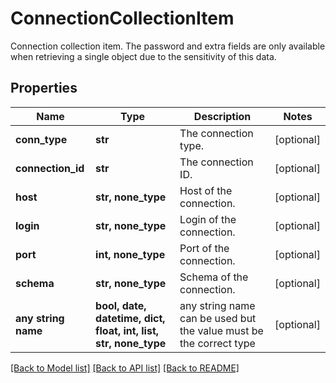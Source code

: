 # ConnectionCollectionItem

Connection collection item. The password and extra fields are only available when retrieving a single object due to the sensitivity of this data. 

## Properties
Name | Type | Description | Notes
------------ | ------------- | ------------- | -------------
**conn_type** | **str** | The connection type. | [optional] 
**connection_id** | **str** | The connection ID. | [optional] 
**host** | **str, none_type** | Host of the connection. | [optional] 
**login** | **str, none_type** | Login of the connection. | [optional] 
**port** | **int, none_type** | Port of the connection. | [optional] 
**schema** | **str, none_type** | Schema of the connection. | [optional] 
**any string name** | **bool, date, datetime, dict, float, int, list, str, none_type** | any string name can be used but the value must be the correct type | [optional]

[[Back to Model list]](../README.md#documentation-for-models) [[Back to API list]](../README.md#documentation-for-api-endpoints) [[Back to README]](../README.md)


